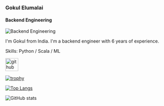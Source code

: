 ### Gokul Elumalai
#### Backend Engineering
![Backend Engineering](https://arturssmirnovs.github.io/github-profile-readme-generator/images/banner.png)

I'm Gokul from India. I'm a backend engineer with 6 years of experience.

Skills: Python / Scala / ML



[<img src='https://cdn.jsdelivr.net/npm/simple-icons@3.0.1/icons/github.svg' alt='github' height='40'>](https://github.com/gokul-elumalai)  

[![trophy](https://github-profile-trophy.vercel.app/?username=gokul-elumalai)](https://github.com/ryo-ma/github-profile-trophy)

[![Top Langs](https://github-readme-stats.vercel.app/api/top-langs/?username=gokul-elumalai)](https://github.com/anuraghazra/github-readme-stats)

![GitHub stats](https://github-readme-stats.vercel.app/api?username=gokul-elumalai&show_icons=true)  


